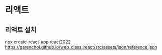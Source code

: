 # 리액트

## 리액트 설치
npx create-react-app react2022
https://garenchoi.github.io/web_class_react/src/assets/json/reference.json
